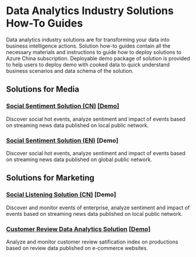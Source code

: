 # Data Analytics Industry Solutions How-To Guides
Data analytics industry solutions are for transforming your data into business intelligence actions. Solution how-to guides contain all the necessary materials and instructions to guide how to deploy solutions to Azure China subscription.
Deployable demo package of solution is provided to help users to deploy demo with cooked data to quick understand business scenarios and data schema of the solution.


## Solutions for Media
### [Social Sentiment Solution (CN)](https://github.com/Azure/China-Data-Solutions/blob/master/Media/Social%20Sentiment%20(CN)) [[Demo]](https://msit.powerbi.com/view?r=eyJrIjoiOTJkZDYyYzgtZjQwYS00ZTkxLWFhMDAtMWQyNGQ0MjhjZTZjIiwidCI6IjcyZjk4OGJmLTg2ZjEtNDFhZi05MWFiLTJkN2NkMDExZGI0NyIsImMiOjV9)
Discover social hot events, analyze sentiment and impact of events based on streaming news data published on local public network.

### [Social Sentiment Solution (EN)](https://github.com/Azure/China-Data-Solutions/tree/master/Media/Social%20Sentiment%20(EN)) [Demo]
Discover social hot events, analyze sentiment and impact of events based on streaming news data published on global public network.


## Solutions for Marketing
### [Social Listening Solution (CN)](https://github.com/Azure/China-Data-Solutions/tree/master/Marketing/Social%20Listening%20(CN)/Web%20Demo) [Demo]
Discover and monitor events of enterprise, analyze sentiment and impact of events based on streaming news data published on local public network.

### [Customer Review Data Analytics Solution](https://github.com/Azure/China-Data-Solutions/tree/master/Marketing/Customer%20Review%20Data%20Analytics) [[Demo]](https://msit.powerbi.com/view?r=eyJrIjoiNTBkNGIwMjAtMTUxNi00M2MxLTllOGMtN2MxZTkwMGEyNDExIiwidCI6IjcyZjk4OGJmLTg2ZjEtNDFhZi05MWFiLTJkN2NkMDExZGI0NyIsImMiOjV9)
Analyze and monitor customer review satification index on productions based on review data published on e-commerce websites.
